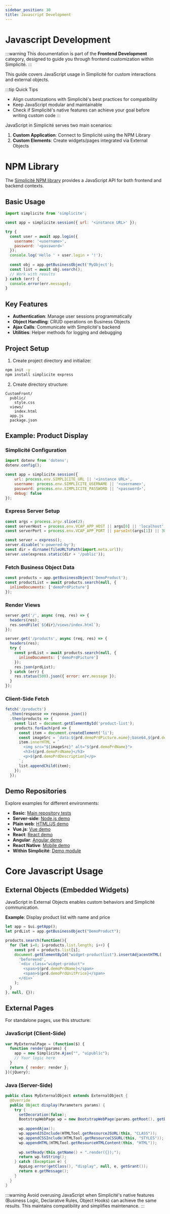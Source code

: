 ```yaml
---
sidebar_position: 30
title: Javascript Development
---
```


Javascript Development
======================

:::warning
This documentation is part of the **Frontend Development** category, designed to guide you through frontend customization within Simplicité.
:::

This guide covers JavaScript usage in Simplicité for custom interactions and external objects.

:::tip Quick Tips
- Align customizations with Simplicité's best practices for compatibility
- Keep JavaScript modular and maintainable
- Check if Simplicité's native features can achieve your goal before writing custom code
:::

JavaScript in Simplicité serves two main scenarios:

1. **Custom Application**: Connect to Simplicité using the NPM Library
2. **Custom Elements**: Create widgets/pages integrated via External Objects

# NPM Library

The [Simplicité NPM library](https://www.npmjs.com/package/simplicite) provides a JavaScript API for both frontend and backend contexts.

## Basic Usage

```javascript
import simplicite from 'simplicite';

const app = simplicite.session({ url: '<instance URL>' });

try {
  const user = await app.login({ 
    username: '<username>', 
    password: '<password>' 
  });
  console.log('Hello ' + user.login + '!');
  
  const obj = app.getBusinessObject('MyObject');
  const list = await obj.search();
  // Work with results
} catch (err) {
  console.error(err.message);
}
```

## Key Features

- **Authentication**: Manage user sessions programmatically
- **Object Handling**: CRUD operations on Business Objects
- **Ajax Calls**: Communicate with Simplicité's backend
- **Utilities**: Helper methods for logging and debugging

## Project Setup

1. Create project directory and initialize:
```bash
npm init -y
npm install simplicite express
```

2. Create directory structure:
```
CustomFront/
  public/
    style.css
  views/
    index.html
  app.js
  package.json
```

## Example: Product Display

### Simplicité Configuration

```javascript
import dotenv from 'dotenv';
dotenv.config();

const app = simplicite.session({
    url: process.env.SIMPLICITE_URL || '<instance URL>',
    username: process.env.SIMPLICITE_USERNAME || '<username>',
    password: process.env.SIMPLICITE_PASSWORD || '<password>',
    debug: false
});
```

### Express Server Setup

```javascript
const args = process.argv.slice(2);
const serverHost = process.env.VCAP_APP_HOST || args[0] || 'localhost';
const serverPort = process.env.VCAP_APP_PORT || parseInt(args[1]) || 3000;

const server = express();
server.disable('x-powered-by');
const dir = dirname(fileURLToPath(import.meta.url));
server.use(express.static(dir + '/public'));
```

### Fetch Business Object Data

```javascript
const products = app.getBusinessObject('DemoProduct');
const productList = await products.search(null, { 
  inlineDocuments: ['demoPrdPicture'] 
});
```

### Render Views

```javascript
server.get('/', async (req, res) => {
  headers(res);
  res.sendFile(`${dir}/views/index.html`);
});

server.get('/products', async (req, res) => {
  headers(res);
  try {
    const prdList = await products.search(null, { 
      inlineDocuments: ['demoPrdPicture'] 
    });
    res.json(prdList);
  } catch (err) {
    res.status(500).json({ error: err.message });
  }
});
```

### Client-Side Fetch

```javascript
fetch('/products')
  .then(response => response.json())
  .then(products => {
    const list = document.getElementById('product-list');
    products.forEach(prd => {
      const item = document.createElement('li');
      const imageSrc = `data:${prd.demoPrdPicture.mime};base64,${prd.demoPrdPicture.content}`;
      item.innerHTML = `
        <img src="${imageSrc}" alt="${prd.demoPrdName}">
        <h3>${prd.demoPrdName}</h3>
        <p>${prd.demoPrdDescription}</p>
      `;
      list.appendChild(item);
    });
  });
```

## Demo Repositories

Explore examples for different environments:

- **Basic**: [Main repository tests](https://github.com/simplicitesoftware/javascript-api)
- **Server-side**: [Node.js demo](https://github.com/simplicitesoftware/nodejs-demo)
- **Plain web**: [HTML/JS demo](https://github.com/simplicitesoftware/web-demo)
- **Vue.js**: [Vue demo](https://github.com/simplicitesoftware/vue-demo)
- **React**: [React demo](https://github.com/simplicitesoftware/react-demo)
- **Angular**: [Angular demo](https://github.com/simplicitesoftware/angular-demo)
- **React Native**: [Mobile demo](https://github.com/simplicitesoftware/react-native-demo)
- **Within Simplicité**: [Demo module](https://github.com/simplicitesoftware/module-demo-jslib)

# Core Javascript Usage

## External Objects (Embedded Widgets)

JavaScript in External Objects enables custom behaviors and Simplicité communication.

**Example**: Display product list with name and price

```javascript
let app = $ui.getApp();
let prdList = app.getBusinessObject("DemoProduct");

products.search(function(){
  for (let i=0; i<products.list.length; i++) {
    const prd = products.list[i];
    document.getElementById("widget-productlist").insertAdjacentHTML(
      'beforeend',
      `<div class="widget-product">
        <span>${prd.demoPrdName}</span>
        <span>${prd.demoPrdUnitPrice}</span>
      </div>`
    );
  }
}, null, {});
```

## External Pages

For standalone pages, use this structure:

### JavaScript (Client-Side)

```javascript
var MyExternalPage = (function($) {
  function render(params) {
    app = new Simplicite.Ajax("", "uipublic");
    // Your logic here
  }
  return { render: render };
})(jQuery);
```

### Java (Server-Side)

```java
public class MyExternalObject extends ExternalObject {
  @Override
  public Object display(Parameters params) {
    try {
      setDecoration(false);
      BootstrapWebPage wp = new BootstrapWebPage(params.getRoot(), getDisplay());
      
      wp.appendAjax();
      wp.appendJSInclude(HTMLTool.getResourceJSURL(this, "CLASS"));
      wp.appendCSSInclude(HTMLTool.getResourceCSSURL(this, "STYLES"));
      wp.appendHTML(HTMLTool.getResourceHTMLContent(this, "HTML"));
      
      wp.setReady(this.getName() + ".render({});");
      return wp.toString();
    } catch (Exception e) {
      AppLog.error(getClass(), "display", null, e, getGrant());
      return e.getMessage();
    }
  }
}
```

:::warning
Avoid overusing JavaScript when Simplicité's native features (Business Logic, Declarative Rules, Object Hooks) can achieve the same results. This maintains compatibility and simplifies maintenance.
:::